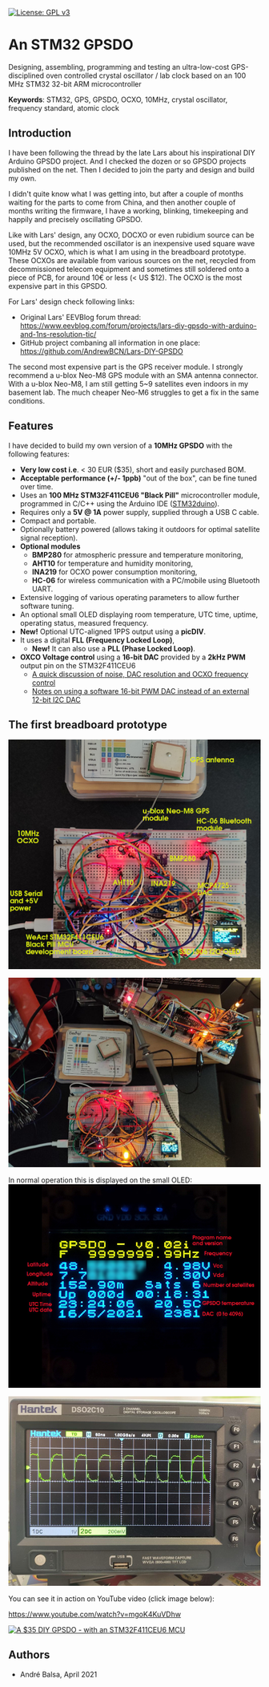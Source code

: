 [![License: GPL v3](https://img.shields.io/github/license/AndrewBCN/STM32-GPSDO)](https://www.gnu.org/licenses/gpl-3.0)

# An STM32 GPSDO

Designing, assembling, programming and testing an ultra-low-cost GPS-disciplined oven controlled crystal oscillator / lab clock based on an 100 MHz STM32 32-bit ARM microcontroller

**Keywords**: STM32, GPS, GPSDO, OCXO, 10MHz, crystal oscillator, frequency standard, atomic clock

## Introduction

I have been following the thread by the late Lars about his inspirational DIY Arduino GPSDO project. And I checked the dozen or so GPSDO projects published on the net.
Then I decided to join the party and design and build my own.

I didn't quite know what I was getting into, but after a couple of months waiting for the parts to come from China, and then another couple of months writing the firmware, I have a working, blinking, timekeeping and happily and precisely oscillating GPSDO.

Like with Lars' design, any OCXO, DOCXO or even rubidium source can be used, but the recommended oscillator is an inexpensive used square wave 10MHz 5V OCXO, which is what I am using in the breadboard prototype. These OCXOs are available from various sources on the net, recycled from decommissioned telecom equipment and sometimes still soldered onto a piece of PCB, for around 10€ or less (< US $12). The OCXO is the most expensive part in this GPSDO.

For Lars' design check following links:
- Original Lars' EEVBlog forum thread: https://www.eevblog.com/forum/projects/lars-diy-gpsdo-with-arduino-and-1ns-resolution-tic/
- GitHub project combaning all information in one place: https://github.com/AndrewBCN/Lars-DIY-GPSDO

The second most expensive part is the GPS receiver module. I strongly recommend a u-blox Neo-M8 GPS module with an SMA antenna connector. With a u-blox Neo-M8, I am still getting 5~9 satellites even indoors in my basement lab. The much cheaper Neo-M6 struggles to get a fix in the same conditions.

## Features

I have decided to build my own version of a **10MHz GPSDO** with the following features:
- **Very low cost i.e**. < 30 EUR ($35), short and easily purchased BOM.
- **Acceptable performance (+/- 1ppb)** "out of the box", can be fine tuned over time.
- Uses an **100 MHz STM32F411CEU6 "Black Pill"** microcontroller module, programmed in C/C++ using the Arduino IDE ([STM32duino](https://github.com/stm32duino/Arduino_Core_STM32)).
- Requires only a **5V @ 1A** power supply, supplied through a USB C cable.
- Compact and portable.
- Optionally battery powered (allows taking it outdoors for optimal satellite signal reception).
- **Optional modules**
  - **BMP280** for atmospheric pressure and temperature monitoring,
  - **AHT10**  for temperature and humidity monitoring,
  - **INA219** for OCXO power consumption monitoring,
  - **HC-06** for wireless communication with a PC/mobile using Bluetooth UART.
- Extensive logging of various operating parameters to allow further software tuning.
- An optional small OLED displaying room temperature, UTC time, uptime, operating status, measured frequency.
- **New!** Optional UTC-aligned 1PPS output using a **picDIV**.
- It uses a digital **FLL (Frequency Locked Loop)**,
  - **New!** It can also use a **PLL (Phase Locked Loop)**.
- **OXCO Voltage control** using a **16-bit DAC** provided by a **2kHz PWM** output pin on the STM32F411CEU6
  - [A quick discussion of noise, DAC resolution and OCXO frequency control](docs/DAC_resolution_discussion.md)
  - [Notes on using a software 16-bit PWM DAC instead of an external 12-bit I2C DAC](docs/DAC_STM32_16bit_PWM_notes.md)

## The first breadboard prototype

![GPSDO Breadboard Prototype](img/Prototype_GPSDO_breadboard.jpg)

![GPSDO Two Breadboard Prototypes](img/Prototype_TwoGPSDOs.jpg)

In normal operation this is displayed on the small OLED:
![OLED display](img/Prototype_OLEDv002i_expl.jpg)

![Oscilloscope 10MHz Square Wave](img/Prototype_10MHz_cleantrace1a.jpg)

You can see it in action on YouTube video (click image below):

https://www.youtube.com/watch?v=mgoK4KuVDhw

[![A $35 DIY GPSDO - with an STM32F411CEU6 MCU](https://img.youtube.com/vi/mgoK4KuVDhw/0.jpg)](https://www.youtube.com/watch?v=mgoK4KuVDhw)

## Authors

- André Balsa, April 2021
